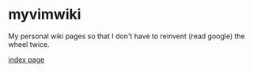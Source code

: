 # myvimwiki
My personal wiki pages so that I don't have to reinvent (read google) the wheel twice.

[index page](index.md)
